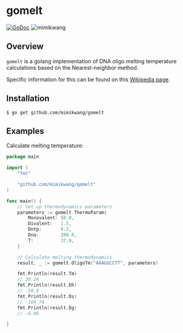 # gomelt
[![GoDoc](https://godoc.org/github.com/mimikwang/gomelt?status.png)](http://godoc.org/github.com/mimikwang/gomelt)
![mimikwang](https://github.com/mimikwang/gomelt/actions/workflows/ci.yml/badge.svg)

## Overview
`gomelt` is a golang implementation of DNA oligo melting temperature calculations based on the Nearest-neighbor method.

Specific information for this can be found on this [Wikipedia page](https://en.wikipedia.org/wiki/Nucleic_acid_thermodynamics#Nearest-neighbor_method).

## Installation
```
$ go get github.com/mimikwang/gomelt
```

## Examples
Calculate melting temperature:

```go
package main

import (
	"fmt"

	"github.com/mimikwang/gomelt"
)

func main() {
	// Set up thermodynamics parameters
	parameters := gomelt.ThermoParam{
		Monovalent: 50.0,
		Divalent:   1.5,
		Dntp:       0.2,
		Dna:        200.0,
		T:          37.0,
	}

	// Calculate melting thermodynamics
	result, _ := gomelt.OligoTm("AAAGGCCTT", parameters)

	fmt.Println(result.Tm)
	// 20.24
	fmt.Println(result.Dh)
	// -59.6
	fmt.Println(result.Ds)
	// -169.74
	fmt.Println(result.Dg)
	// -6.96

}
```